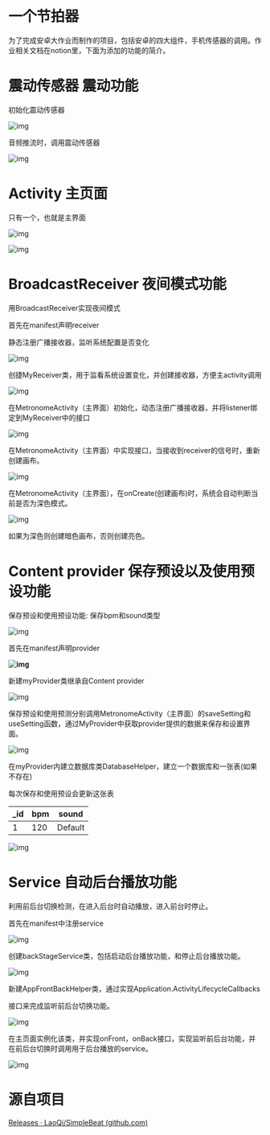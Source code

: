 # 一个节拍器

为了完成安卓大作业而制作的项目，包括安卓的四大组件，手机传感器的调用。作业相关文档在notion里，下面为添加的功能的简介。



# 震动传感器 震动功能

初始化震动传感器

![img](img/clip_image002.png)

音频推流时，调用震动传感器

![img](img/clip_image003-17167139929663.png)

 

# Activity 主页面

只有一个，也就是主界面

![img](img/clip_image005-17167139948025.png)

![img](img/clip_image007-17167139989798.png)

 

 

#  

# BroadcastReceiver 夜间模式功能

用BroadcastReceiver实现夜间模式

首先在manifest声明receiver

静态注册广播接收器，监听系统配置是否变化

![img](img/clip_image009.png)

创捷MyReceiver类，用于监看系统设置变化，并创建接收器，方便主activity调用

![img](img/clip_image011.png)

 

在MetronomeActivity（主界面）初始化，动态注册广播接收器，并将listener绑定到MyReceiver中的接口 

![img](img/clip_image012.png)

 

在MetronomeActivity（主界面）中实现接口，当接收到receiver的信号时，重新创建画布。

![img](img/clip_image014.png)

 

在MetronomeActivity（主界面），在onCreate(创建画布)时，系统会自动判断当前是否为深色模式。

![img](img/clip_image016.png)

如果为深色则创建暗色画布，否则创建亮色。

 

# Content provider 保存预设以及使用预设功能

保存预设和使用预设功能: 保存bpm和sound类型

![img](img/clip_image017.png)

首先在manifest声明provider

**![img](img/clip_image019.png)**

新建myProvider类继承自Content provider

![img](img/clip_image021.png)

 

保存预设和使用预测分别调用MetronomeActivity（主界面）的saveSetting和useSetting函数，通过MyProvider中获取provider提供的数据来保存和设置界面。

![img](img/clip_image023.png)

在myProvider内建立数据库类DatabaseHelper，建立一个数据库和一张表(如果不存在)

每次保存和使用预设会更新这张表

| _id  | bpm  | sound   |
| ---- | ---- | ------- |
| 1    | 120  | Default |

 

![img](img/clip_image025.png)

# Service 自动后台播放功能

利用前后台切换检测，在进入后台时自动播放，进入前台时停止。

首先在manifest中注册service

![img](img/clip_image026.png)

创建backStageService类，包括启动后台播放功能，和停止后台播放功能。

![img](img/clip_image028.png)

新建AppFrontBackHelper类，通过实现Application.ActivityLifecycleCallbacks

接口来完成监听前后台切换功能。

![img](img/clip_image030.png)

在主页面实例化该类，并实现onFront，onBack接口，实现监听前后台功能，并在前后台切换时调用用于后台播放的service。

![img](img/clip_image032.png)

 

# 源自项目

[Releases · LaoQi/SimpleBeat (github.com)](https://github.com/LaoQi/SimpleBeat/releases)